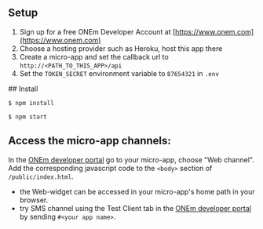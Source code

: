 ## Setup

1. Sign up for a free ONEm Developer Account at [https://www.onem.com](https://www.onem.com)
2. Choose a hosting provider such as Heroku, host this app there
3. Create a micro-app and set the callback url to `http://<PATH_TO_THIS_APP>/api`
4. Set the `TOKEN_SECRET` environment variable to `87654321` in `.env`

## Install

`$ npm install`

`$ npm start`

## Access the micro-app channels:

In the [ONEm developer portal](https://developer-portal.onem.zone/) go to your micro-app, choose "Web channel".  Add the corresponding javascript code to the `<body>` section of `/public/index.html`.

* the Web-widget can be accessed in your micro-app's home path in your browser.
* try SMS channel using the Test Client tab in the [ONEm developer portal](https://developer-portal.onem.zone/) by sending `#<your app name>`.
